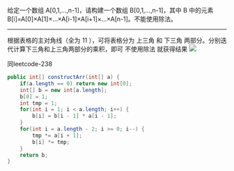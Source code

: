给定一个数组 A[0,1,…,n-1]，请构建一个数组 B[0,1,…,n-1]，其中 B 中的元素 B[i]=A[0]×A[1]×…×A[i-1]×A[i+1]×…×A[n-1]。不能使用除法。

***

根据表格的主对角线（全为 11 ），可将表格分为 上三角 和 下三角 两部分。分别迭代计算下三角和上三角两部分的乘积，即可 不使用除法 就获得结果
![](https://pic.leetcode-cn.com/6056c7a5009cb7a4674aab28505e598c502a7f7c60c45b9f19a8a64f31304745-Picture1.png)

同leetcode-238

```Java
public int[] constructArr(int[] a) {
    if(a.length == 0) return new int[0];
    int[] b = new int[a.length];
    b[0] = 1;
    int tmp = 1;
    for(int i = 1; i < a.length; i++) {
        b[i] = b[i - 1] * a[i - 1];
    }
    for(int i = a.length - 2; i >= 0; i--) {
        tmp *= a[i + 1];
        b[i] *= tmp;
    }
    return b;
}
```